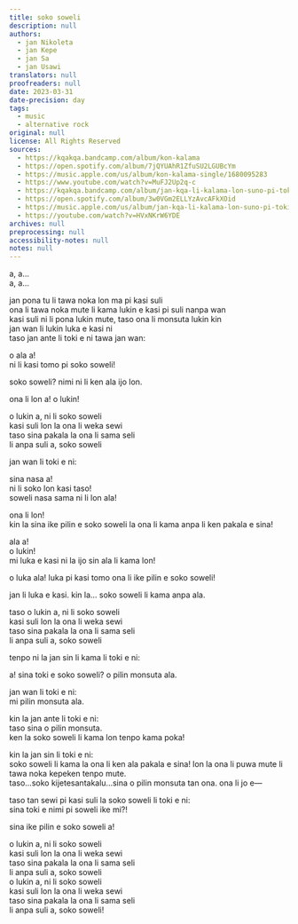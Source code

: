```yaml
---
title: soko soweli
description: null
authors:
  - jan Nikoleta
  - jan Kepe
  - jan Sa
  - jan Usawi
translators: null
proofreaders: null
date: 2023-03-31
date-precision: day
tags:
  - music
  - alternative rock
original: null
license: All Rights Reserved
sources:
  - https://kqakqa.bandcamp.com/album/kon-kalama
  - https://open.spotify.com/album/7jQYUAhR1ZfuSU2LGUBcYm
  - https://music.apple.com/us/album/kon-kalama-single/1680095283
  - https://www.youtube.com/watch?v=MuFJ2Up2q-c
  - https://kqakqa.bandcamp.com/album/jan-kqa-li-kalama-lon-suno-pi-toki-pona-lon-tenpo-sike-nanpa-2023
  - https://open.spotify.com/album/3w0VGm2ELLYzAvcAFkXOid
  - https://music.apple.com/us/album/jan-kqa-li-kalama-lon-suno-pi-toki-pona-lon-tenpo-sike/1703886265
  - https://youtube.com/watch?v=HVxNKrW6YDE
archives: null
preprocessing: null
accessibility-notes: null
notes: null
---
```


a, a...  \
a, a...

jan pona tu li tawa noka lon ma pi kasi suli  \
ona li tawa noka mute li kama lukin e kasi pi suli nanpa wan  \
kasi suli ni li pona lukin mute, taso ona li monsuta lukin kin  \
jan wan li lukin luka e kasi ni  \
taso jan ante li toki e ni tawa jan wan:

o ala a!  \
ni li kasi tomo pi soko soweli!

soko soweli? nimi ni li ken ala ijo lon.

ona li lon a! o lukin!

o lukin a, ni li soko soweli  \
kasi suli lon la ona li weka sewi  \
taso sina pakala la ona li sama seli  \
li anpa suli a, soko soweli

jan wan li toki e ni:

sina nasa a!  \
ni li soko lon kasi taso!  \
soweli nasa sama ni li lon ala!

ona li lon!  \
kin la sina ike pilin e soko soweli la ona li kama anpa li ken pakala e sina!

ala a!  \
o lukin!  \
mi luka e kasi ni la ijo sin ala li kama lon!

o luka ala! luka pi kasi tomo ona li ike pilin e soko soweli!

jan li luka e kasi. kin la… soko soweli li kama anpa ala.

taso o lukin a, ni li soko soweli  \
kasi suli lon la ona li weka sewi  \
taso sina pakala la ona li sama seli  \
li anpa suli a, soko soweli

tenpo ni la jan sin li kama li toki e ni:

a! sina toki e soko soweli? o pilin monsuta ala.

jan wan li toki e ni:  \
mi pilin monsuta ala.

kin la jan ante li toki e ni:  \
taso sina o pilin monsuta.  \
ken la soko soweli li kama lon tenpo kama poka!

kin la jan sin li toki e ni:  \
soko soweli li kama la ona li ken ala pakala e sina! lon la ona li puwa mute li tawa noka kepeken tenpo mute.  \
taso...soko kijetesantakalu...sina o pilin monsuta tan ona. ona li jo e—

taso tan sewi pi kasi suli la soko soweli li toki e ni:  \
sina toki e nimi pi soweli ike mi?!

sina ike pilin e soko soweli a!

o lukin a, ni li soko soweli  \
kasi suli lon la ona li weka sewi  \
taso sina pakala la ona li sama seli  \
li anpa suli a, soko soweli  \
o lukin a, ni li soko soweli  \
kasi suli lon la ona li weka sewi  \
taso sina pakala la ona li sama seli  \
li anpa suli a, soko soweli!
